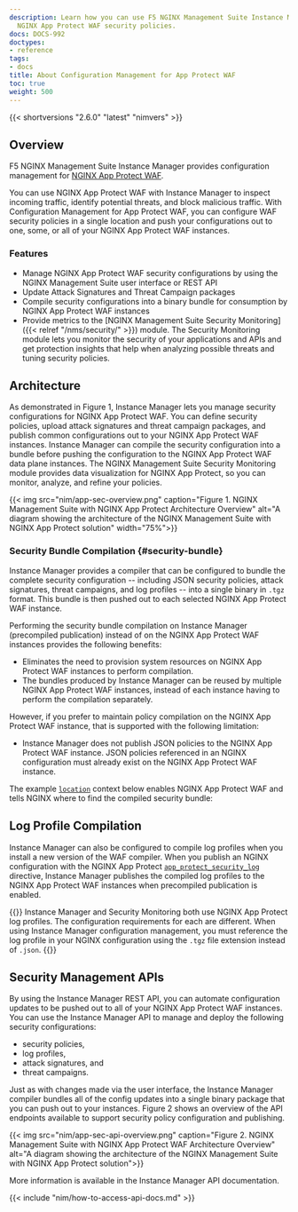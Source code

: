 ```yaml
---
description: Learn how you can use F5 NGINX Management Suite Instance Manager to configure
  NGINX App Protect WAF security policies.
docs: DOCS-992
doctypes:
- reference
tags:
- docs
title: About Configuration Management for App Protect WAF
toc: true
weight: 500
---
```


{{< shortversions "2.6.0" "latest" "nimvers" >}}

## Overview

F5 NGINX Management Suite Instance Manager provides configuration management for [NGINX App Protect WAF](https://www.nginx.com/products/nginx-app-protect/web-application-firewall/).

You can use NGINX App Protect WAF with Instance Manager to inspect incoming traffic, identify potential threats, and block malicious traffic. With Configuration Management for App Protect WAF, you can configure WAF security policies in a single location and push your configurations out to one, some, or all of your NGINX App Protect WAF instances.

### Features

- Manage NGINX App Protect WAF security configurations by using the NGINX Management Suite user interface or REST API
- Update Attack Signatures and Threat Campaign packages
- Compile security configurations into a binary bundle for consumption by NGINX App Protect WAF instances
- Provide metrics to the [NGINX Management Suite Security Monitoring]({{< relref "/nms/security/" >}}) module. The Security Monitoring module lets you monitor the security of your applications and APIs and get protection insights that help when analyzing possible threats and tuning security policies.

## Architecture

As demonstrated in Figure 1, Instance Manager lets you manage security configurations for NGINX App Protect WAF. You can define security policies, upload attack signatures and threat campaign packages, and publish common configurations out to your NGINX App Protect WAF instances. Instance Manager can compile the security configuration into a bundle before pushing the configuration to the NGINX App Protect WAF data plane instances. The NGINX Management Suite Security Monitoring module provides data visualization for NGINX App Protect, so you can monitor, analyze, and refine your policies.

{{< img src="nim/app-sec-overview.png" caption="Figure 1. NGINX Management Suite with NGINX App Protect Architecture Overview" alt="A diagram showing the architecture of the NGINX Management Suite with NGINX App Protect solution" width="75%">}}

### Security Bundle Compilation {#security-bundle}

Instance Manager provides a compiler that can be configured to bundle the complete security configuration -- including JSON security policies, attack signatures, threat campaigns, and log profiles -- into a single binary in `.tgz` format. This bundle is then pushed out to each selected NGINX App Protect WAF instance.

Performing the security bundle compilation on Instance Manager (precompiled publication) instead of on the NGINX App Protect WAF instances provides the following benefits:

- Eliminates the need to provision system resources on NGINX App Protect WAF instances to perform compilation.
- The bundles produced by Instance Manager can be reused by multiple NGINX App Protect WAF instances, instead of each instance having to perform the compilation separately.

However, if you prefer to maintain policy compilation on the NGINX App Protect WAF instance, that is supported with the following limitation:

- Instance Manager does not publish JSON policies to the NGINX App Protect WAF instance. JSON policies referenced in an NGINX configuration must already exist on the NGINX App Protect WAF instance.

The example [`location`](https://nginx.org/en/docs/http/ngx_http_core_module.html#location) context below enables NGINX App Protect WAF and tells NGINX where to find the compiled security bundle:

## Log Profile Compilation

Instance Manager can also be configured to compile log profiles when you install a new version of the WAF compiler. When you publish an NGINX configuration with the NGINX App Protect [`app_protect_security_log`](https://docs.nginx.com/nginx-app-protect/logging-overview/security-log/#app_protect_security_log) directive, Instance Manager publishes the compiled log profiles to the NGINX App Protect WAF instances when precompiled publication is enabled.

{{<important>}}
Instance Manager and Security Monitoring both use NGINX App Protect log profiles. The configuration requirements for each are different. When using Instance Manager configuration management, you must reference the log profile in your NGINX configuration using the `.tgz` file extension instead of `.json`.
{{</important>}}

## Security Management APIs

By using the Instance Manager REST API, you can automate configuration updates to be pushed out to all of your NGINX App Protect WAF instances. You can use the Instance Manager API to manage and deploy the following security configurations:

- security policies,
- log profiles,
- attack signatures, and
- threat campaigns.

Just as with changes made via the user interface, the Instance Manager compiler bundles all of the config updates into a single binary package that you can push out to your instances. Figure 2 shows an overview of the API endpoints available to support security policy configuration and publishing.

{{< img src="nim/app-sec-api-overview.png" caption="Figure 2. NGINX Management Suite with NGINX App Protect WAF Architecture Overview" alt="A diagram showing the architecture of the NGINX Management Suite with NGINX App Protect solution">}}

More information is available in the Instance Manager API documentation.

{{< include "nim/how-to-access-api-docs.md" >}}
